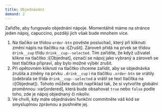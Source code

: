 ```yaml
---
title: Objednávání
demand: 2
---
```


Zařiďte, aby fungovalo objednání nápoje. Momentálně máme na stránce jeden nápoj, capuccino, později jich však bude mnohem více.

1. Na tlačíko se třídou `order-btn` pověste posluchač, který při kliknutí změní nápis na tlačítku na :i[Zrušit]. Zároveň přidá na prvek se třídou `drink__cup` třídu `drink__cup--selected`. Tím zařídíte, že když uživatel klikne na tlačítko :i[Objednat], označí se nápoj jako vybraný a zároveň se text tlačítka připraví, aby bylo možné výběr zrušit.
1. Při opětovném kliknutí na tlačítko chceme zařídit, aby se objednávka zrušila a změny na prvku `.drink__cup` i na tlačítku `.order-btn` se vrátily (odebrala se třída `drink__cup--selected` a vrátil se text tlačítka na :i[Objednat]). Tohoto můžete docílit například tak, že si vytvoříte globální proměnnou :var[ordered], která bude obsahovat `true` nebo `false` podle toho, zde je nápoj objednaný či nikoliv.
1. Ve chvíli, kdy máte objednávání funkční commitněte váš kód se smysluplnou zprávnou a pushněte jej.
